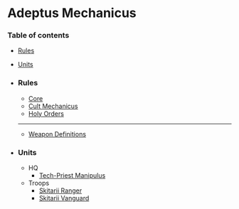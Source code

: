 # Adeptus Mechanicus 

### Table of contents
* [Rules](https://github.com/KripC2160/Libre40K/blob/main/Libre40K/Imperium/Adeptus%20Mechanicus/Adeptus%20Mechanicus.md#rules)
* [Units](https://github.com/KripC2160/Libre40K/blob/main/Libre40K/Imperium/Adeptus%20Mechanicus/Adeptus%20Mechanicus.md#units)

* ### Rules 
  * [Core](https://github.com/KripC2160/Libre40K/blob/main/Libre40K/Imperium/Adeptus%20Mechanicus/Core.md)
  * [Cult Mechanicus](https://github.com/KripC2160/Libre40K/blob/main/Libre40K/Imperium/Adeptus%20Mechanicus/Cult%20Mechanicus.md)
  * [Holy Orders](https://github.com/KripC2160/Libre40K/blob/main/Libre40K/Imperium/Adeptus%20Mechanicus/Holy%20Orders.md)
  --- 
  * [Weapon Definitions](https://github.com/KripC2160/Libre40K/blob/main/Libre40K/Imperium/Adeptus%20Mechanicus/Weapon%20Definitions.md)

* ### Units
  * HQ
    * [Tech-Priest Manipulus](https://github.com/KripC2160/Libre40K/blob/main/Libre40K/Imperium/Adeptus%20Mechanicus/HQ/Tech-Priest%20Manipulus.md)
  * Troops 
    * [Skitarii Ranger](https://github.com/KripC2160/Libre40K/blob/main/Libre40K/Imperium/Adeptus%20Mechanicus/Troops/Skitarii%20Ranger.md)
    * [Skitarii Vanguard](https://github.com/KripC2160/Libre40K/blob/main/Libre40K/Imperium/Adeptus%20Mechanicus/Troops/Skitarii%20Vanguard.md)
  

